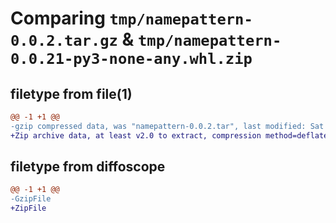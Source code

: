 # Comparing `tmp/namepattern-0.0.2.tar.gz` & `tmp/namepattern-0.0.21-py3-none-any.whl.zip`

## filetype from file(1)

```diff
@@ -1 +1 @@
-gzip compressed data, was "namepattern-0.0.2.tar", last modified: Sat Apr 29 19:05:55 2023, max compression
+Zip archive data, at least v2.0 to extract, compression method=deflate
```

## filetype from diffoscope

```diff
@@ -1 +1 @@
-GzipFile
+ZipFile
```

